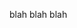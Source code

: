 <!--
.. title: Hello FIC
.. slug: hello-fic
.. date: 2014-08-25 14:16:08 UTC-05:00
.. tags: 
.. link: 
.. description: 
.. type: text
-->

blah blah blah
